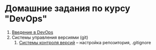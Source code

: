 # Домашние задания по курсу "DevOps"

1. [Введение в DevOps](01-intro/)
2. Системы управления версиями (git)
    1. [Системы контроля версий](02-git-01-vcs/) – настройка репозитория, .gitignore